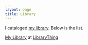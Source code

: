 ```yaml
---
layout: page
title: Library
---
```


I cataloged <a href="http://www.librarything.com/profile/djpardis">my library</a>. Below is the list.

<div id="w41805178181a6b3007b38b3247e4a217"></div><script type="text/javascript" charset="UTF-8" src="https://www.librarything.com/widget_get.php?userid=djpardis&theID=w41805178181a6b3007b38b3247e4a217"></script><noscript><a href="http://www.librarything.com/profile/djpardis">My Library</a> at <a href="http://www.librarything.com">LibraryThing</a></noscript>
